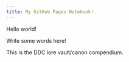 ```yaml
---
title: My GitHub Pages Notebook!
---
```


Hello world!

Write some words here!

This is the DDC lore vault/canon compendium.